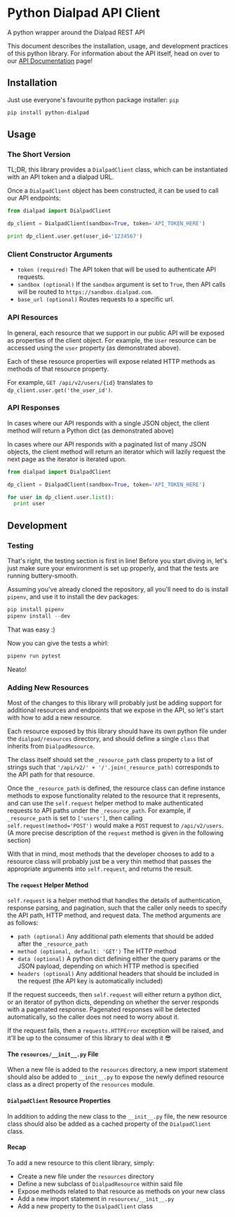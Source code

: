 # Python Dialpad API Client

A python wrapper around the Dialpad REST API

This document describes the installation, usage, and development practices of this python library.
For information about the API itself, head on over to our
[API Documentation](https://www.dialpad.com/developers/docs/) page!


## Installation

Just use everyone's favourite python package installer: `pip`

```bash
pip install python-dialpad
```

## Usage

### The Short Version

TL;DR, this library provides a `DialpadClient` class, which can be instantiated with an API token
and a dialpad URL.

Once a `DialpadClient` object has been constructed, it can be used to call our API endpoints:

```python
from dialpad import DialpadClient

dp_client = DialpadClient(sandbox=True, token='API_TOKEN_HERE')

print dp_client.user.get(user_id='1234567')
```

### Client Constructor Arguments

- `token (required)` The API token that will be used to authenticate API requests.
- `sandbox (optional)` If the `sandbox` argument is set to `True`, then API calls will be
  routed to `https://sandbox.dialpad.com`.
- `base_url (optional)` Routes requests to a specific url.


### API Resources

In general, each resource that we support in our public API will be exposed as properties of the
client object. For example, the `User` resource can be accessed using the `user` property (as
demonstrated above).

Each of these resource properties will expose related HTTP methods as methods of that resource
property.

For example, `GET /api/v2/users/{id}` translates to `dp_client.user.get('the_user_id')`.


### API Responses

In cases where our API responds with a single JSON object, the client method will return a Python
dict (as demonstrated above)

In cases where our API responds with a paginated list of many JSON objects, the client method will
return an iterator which will lazily request the next page as the iterator is iterated upon.

```python
from dialpad import DialpadClient

dp_client = DialpadClient(sandbox=True, token='API_TOKEN_HERE')

for user in dp_client.user.list():
  print user
```


## Development

### Testing

That's right, the testing section is first in line! Before you start diving in, let's just make sure
your environment is set up properly, and that the tests are running buttery-smooth.

Assuming you've already cloned the repository, all you'll need to do is install `pipenv`, and use
it to install the dev packages:

```python
pip install pipenv
pipenv install --dev
```

That was easy :)

Now you can give the tests a whirl:

```python
pipenv run pytest
```

Neato!

### Adding New Resources

Most of the changes to this library will probably just be adding support for additional resources
and endpoints that we expose in the API, so let's start with how to add a new resource.

Each resource exposed by this library should have its own python file under the `dialpad/resources`
directory, and should define a single `class` that inherits from `DialpadResource`.

The class itself should set the `_resource_path` class property to a list of strings such
that `'/api/v2/' + '/'.join(_resource_path)` corresponds to the API path for that resource.

Once the `_resource_path` is defined, the resource class can define instance methods to expose
functionality related to the resource that it represents, and can use the `self.request` helper
method to make authenticated requests to API paths under the `_resource_path`. For example,
if `_resource_path` is set to `['users']`, then calling `self.request(method='POST')` would make
a `POST` request to `/api/v2/users`. (A more precise description of the `request` method is given
in the following section)

With that in mind, most methods that the developer chooses to add to a resource class will probably
just be a very thin method that passes the appropriate arguments into `self.request`, and returns
the result.


#### The `request` Helper Method

`self.request` is a helper method that handles the details of authentication, response parsing, and
pagination, such that the caller only needs to specify the API path, HTTP method, and request data.
The method arguments are as follows:

- `path (optional)` Any additional path elements that should be added after the `_resource_path`
- `method (optional, default: 'GET')` The HTTP method
- `data (optional)` A python dict defining either the query params or the JSON payload, depending on
  which HTTP method is specified
- `headers (optional)` Any additional headers that should be included in the request (the API key
  is automatically included)

If the request succeeds, then `self.request` will either return a python dict, or an iterator of
python dicts, depending on whether the server responds with a pagenated response. Pagenated
responses will be detected automatically, so the caller does not need to worry about it.

If the request fails, then a `requests.HTTPError` exception will be raised, and it'll be up to the
consumer of this library to deal with it 😎


#### The `resources/__init__.py` File

When a new file is added to the `resources` directory, a new import statement should also be added
to `__init__.py` to expose the newly defined resource class as a direct property of the `resources`
module.


#### `DialpadClient` Resource Properties

In addition to adding the new class to the `__init__.py` file, the new resource class should also
be added as a cached property of the `DialpadClient` class.


#### Recap

To add a new resource to this client library, simply:
- Create a new file under the `resources` directory
- Define a new subclass of `DialpadResource` within said file
- Expose methods related to that resource as methods on your new class
- Add a new import statement in `resources/__init__.py`
- Add a new property to the `DialpadClient` class
